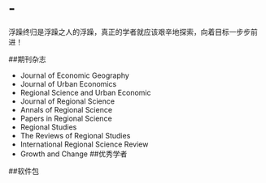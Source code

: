 # -
浮躁终归是浮躁之人的浮躁，真正的学者就应该艰辛地探索，向着目标一步步前进！



##期刊杂志
- Journal of Economic Geography
- Journal of Urban Economics
- Regional Science and Urban Economic
- Journal of Regional Science
- Annals of Regional Science
- Papers in Regional Science
- Regional Studies
- The Reviews of Regional Studies
- International Regional Science Review
- Growth and Change
##优秀学者



##软件包
